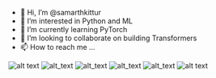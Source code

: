 - 👋 Hi, I’m @samarthkittur
- 👀 I’m interested in Python and ML
- 🌱 I’m currently learning PyTorch
- 💞️ I’m looking to collaborate on building Transformers
- 📫 How to reach me ...

<!---
samarthkittur/samarthkittur is a ✨ special ✨ repository because its `README.md` (this file) appears on your GitHub profile.
You can click the Preview link to take a look at your changes.
--->
![alt text](https://i.pinimg.com/originals/cf/2e/c5/cf2ec5f5f56ccc5e4479c62952df3bf0.gif)
![alt_text](https://i.pinimg.com/originals/46/5b/7a/465b7afe27e2ead0a70568fd97d3cede.gif)
![alt_text](https://i.pinimg.com/originals/be/1d/90/be1d90626217c831e13c4c4fd2e841de.jpg)
![alt_text](https://i.redd.it/q7zphl3eiye21.jpg)
![alt_text](https://encrypted-tbn0.gstatic.com/images?q=tbn:ANd9GcQTWSbU6e5TVEJL5x2EavAfTBGpleQxVt3OCQ&usqp=CAU)
![alt text](https://miro.medium.com/max/700/1*GbwKkmA0NdndXRhOOwNclA.jpeg)
